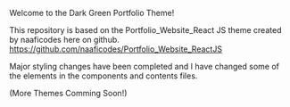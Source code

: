 Welcome to the Dark Green Portfolio Theme! 


This repository is based on the Portfolio_Website_React JS theme created by naaficodes here on github.
https://github.com/naaficodes/Portfolio_Website_ReactJS

Major styling changes have been completed and I have changed some of the elements in the components and contents files.


(More Themes Comming Soon!)
